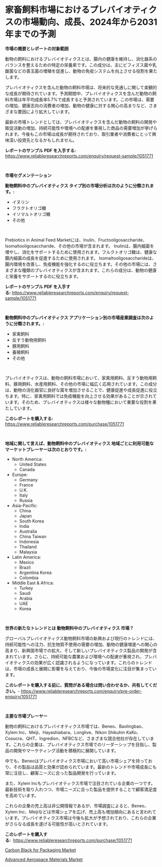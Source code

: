 <p><h1>家畜飼料市場におけるプレバイオティクスの市場動向、成長、2024年から2031年までの予測</h1></p><p><strong>市場の概要とレポートの対象範囲</strong></p>
<p><p>動物の飼料におけるプレバイオティクスとは、腸内の健康を維持し、消化器系のバランスを整えるための特定の栄養素です。この成分は、主にビフィズス菌や乳酸菌などの善玉菌の増殖を促進し、動物の免疫システムを向上させる役割を果たします。</p><p>プレバイオティクスを含んだ動物の飼料市場は、将来的な見通しに関して楽観的な成長が期待されています。予測期間中、プレバイオティクスを含んだ動物の飼料市場は年平均成長率5.7%で成長すると予測されています。この市場は、需要の増加、健康志向の消費者の増加、動物の健康に対する関心の高まりなど、さまざまな要因により拡大しています。</p><p>最新の市場トレンドとしては、プレバイオティクスを含んだ動物の飼料の開発や販促活動の増加、持続可能性や環境への配慮を重視した商品の需要増加が挙げられます。今後もこの市場は成長が期待されており、取引業者や消費者にとって興味深い投資先となるかもしれません。</p></p>
<p><strong>レポートのサンプル PDF を入手する:</strong> <a href="https://www.reliableresearchreports.com/enquiry/request-sample/1051771">https://www.reliableresearchreports.com/enquiry/request-sample/1051771</a></p>
<p>&nbsp;</p>
<p><strong>市場セグメンテーション</strong></p>
<p><strong>動物飼料中のプレバイオティクス タイプ別の市場分析は次のように分類されます。:</strong></p>
<p><ul><li>イヌリン</li><li>フラクトオリゴ糖</li><li>イソマルトオリゴ糖</li><li>その他</li></ul></p>
<p>&nbsp;</p>
<p><p>Prebiotics in Animal Feed Marketには、Inulin、Fructooligosaccharide、Isomaltooligosaccharide、その他の市場が含まれます。 Inulinは、腸内細菌を増やし、消化をサポートするために使用されます。フルクトオリゴ糖は、健康な腸内細菌の成長を促進するために使用されます。 Isomaltooligosaccharideは、腸内環境を改善し、免疫機能を強化するのに役立ちます。その他の市場には、さまざまな種類のプレバイオティクスが含まれます。これらの成分は、動物の健康と栄養をサポートするのに役立ちます。</p></p>
<p><strong>レポートのサンプル PDF を入手する:</strong>&nbsp;<a href="https://www.reliableresearchreports.com/enquiry/request-sample/1051771">https://www.reliableresearchreports.com/enquiry/request-sample/1051771</a></p>
<p>&nbsp;</p>
<p><strong> 動物飼料中のプレバイオティクス アプリケーション別の市場産業調査は次のように分類されます。:</strong></p>
<p><ul><li>家禽飼料</li><li>反すう動物用飼料</li><li>豚用飼料</li><li>養殖飼料</li><li>その他</li></ul></p>
<p>&nbsp;</p>
<p><p>プレバイオティクスは、動物の飼料市場において、家禽用飼料、反すう動物用飼料、豚用飼料、水産用飼料、その他の市場に幅広く応用されています。この成分は、動物の消化器官に良好な菌を増加させることで、健康促進や成長促進に役立ちます。特に、家禽用飼料では免疫機能を向上させる効果があることが示されています。そのため、プレバイオティクスは様々な動物種において重要な役割を果たしています。</p></p>
<p><strong>このレポートを購入する:</strong>&nbsp; <a href="https://www.reliableresearchreports.com/purchase/1051771">https://www.reliableresearchreports.com/purchase/1051771</a></p>
<p>&nbsp;</p>
<p><strong>地域に関して言えば、動物飼料中のプレバイオティクス 地域ごとに利用可能なマーケットプレーヤーは次のとおりです。:</strong></p>
<p><ul>
    <li>
        North America:
        <ul>
            <li>United States</li>
            <li>Canada</li>
        </ul>
    </li>
    <li>
        Europe:
        <ul>
            <li>Germany</li>
            <li>France</li>
            <li>U.K.</li>
            <li>Italy</li>
            <li>Russia</li>
        </ul>
    </li>
    <li>
        Asia-Pacific:
        <ul>
            <li>China</li>
            <li>Japan</li>
            <li>South Korea</li>
            <li>India</li>
            <li>Australia</li>
            <li>China Taiwan</li>
            <li>Indonesia</li>
            <li>Thailand</li>
            <li>Malaysia</li>
        </ul>
    </li>
    <li>
        Latin America:
        <ul>
            <li>Mexico</li>
            <li>Brazil</li>
            <li>Argentina Korea</li>
            <li>Colombia</li>
        </ul>
    </li>
    <li>
        Middle East & Africa:
        <ul>
            <li>Turkey</li>
            <li>Saudi</li>
            <li>Arabia</li>
            <li>UAE</li>
            <li>Korea</li>
        </ul>
    </li>
    </ul></p>
<p>&nbsp;</p>
<p><strong>世界の新たなトレンドとは 動物飼料中のプレバイオティクス 市場？</strong></p>
<p><p>グローバルプレバイオティクス動物飼料市場の新興および現行のトレンドには、持続可能性への注力、抗生物質不使用の需要の増加、動物の健康増進への関心の高まり、新興国市場での拡大、そして新しいプレバイオティクス製品の開発が含まれています。さらに、持続可能な農業および環境への配慮が重視され、プレバイオティクスの効果が広く認識されるようになっています。これらのトレンドは、市場の成長と展開に影響を与えており、今後の市場変化に注目が集まっています。</p></p>
<p><strong>このレポートを購入する前に、質問がある場合は問い合わせるか、共有してください。</strong>- <a href="https://www.reliableresearchreports.com/enquiry/pre-order-enquiry/1051771">https://www.reliableresearchreports.com/enquiry/pre-order-enquiry/1051771</a></p>
<p>&nbsp;</p>
<p><strong>主要な市場プレーヤー</strong></p>
<p><p>動物の飼料におけるプレバイオティクス市場では、Beneo、Baolingbao、Xylem Inc、Meiji、Hayashiabara、Longlive、Nikon Shikuhin KaKo、Cosucra、QHT、Ingredion、NFBCなど、さまざまな競合他社が存在しています。これらの企業は、プレバイオティクス市場でのリーダーシップを目指し、製品の開発やマーケティング活動を積極的に展開しています。</p><p>中でも、Beneoはプレバイオティクス市場において高い市場シェアを持っており、その製品は品質と効果が認められています。最新のトレンドや市場成長にも常に注目し、顧客ニーズに合った製品開発を行っています。</p><p>また、Xylem Incもプレバイオティクス市場で注目されている企業の一つです。最新技術を取り入れつつ、市場ニーズに合った製品を提供することで顧客満足度を高めています。</p><p>これらの企業の売上高は非公開情報であるが、市場調査によると、Beneo、Xylem Inc、Meijiなどは市場シェアを広げ、売上高も増加傾向にあると言われています。プレバイオティクス市場は今後も拡大が予想されており、これらの企業がさらなる成長を遂げる可能性が高いとされています。</p></p>
<p><strong>このレポートを購入する:</strong>&nbsp;&nbsp;<a href="https://www.reliableresearchreports.com/purchase/1051771">https://www.reliableresearchreports.com/purchase/1051771</a></p>
<p><p><a href="https://funky-papaya-cf4.notion.site/Insights-into-Carbon-Black-for-Packaging-Market-Size-Analysing-Market-Share-Trends-and-Growth-fro-d0cbc26cdeb94b25b83a6731f27f6c3a">Carbon Black for Packaging Market</a></p><p><a href="https://confirmed-shield-e13.notion.site/Global-Advanced-Aerospace-Materials-Market-Size-and-Market-Trends-Insights-and-Projections-from-202-fa9d83b800b34d89a8c8d0ad304f3a66">Advanced Aerospace Materials Market</a></p></p>
